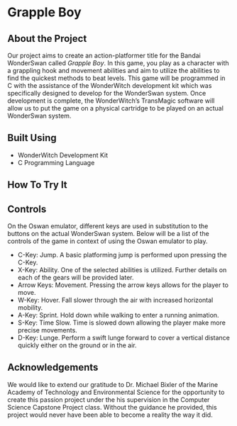 # Grapple Boy

## About the Project
Our project aims to create an action-platformer title for the Bandai WonderSwan called _Grapple Boy_. In this game, you play as a character with a grappling hook and movement abilities and aim to utilize the abilities to find the quickest methods to beat levels. This game will be programmed in C with the assistance of the WonderWitch development kit which was specifically designed to develop for the WonderSwan system. Once development is complete, the WonderWitch’s TransMagic software will allow us to put the game on a physical cartridge to be played on an actual WonderSwan system.

## Built Using
- WonderWitch Development Kit
- C Programming Language

## How To Try It

## Controls
On the Oswan emulator, different keys are used in substitution to the buttons on the actual WonderSwan system. Below will be a list of the controls of the game in context of using the Oswan emulator to play.

- C-Key: Jump. A basic platforming jump is performed upon pressing the C-Key.
- X-Key: Ability. One of the selected abilities is utilized. Further details on each of the gears will be provided later.
- Arrow Keys: Movement. Pressing the arrow keys allows for the player to move.
- W-Key: Hover. Fall slower through the air with increased horizontal mobility.
- A-Key: Sprint. Hold down while walking to enter a running animation.
- S-Key: Time Slow. Time is slowed down allowing the player make more precise movements.
- D-Key: Lunge. Perform a swift lunge forward to cover a vertical distance quickly either on the ground or in the air.

## Acknowledgements
  We would like to extend our gratitude to Dr. Michael Bixler of the Marine Academy of Technology and Environmental Science for the opportunity to create this passion project under the his supervision in the Computer Science Capstone Project class. Without the guidance he provided, this project would never have been able to become a reality the way it did.
